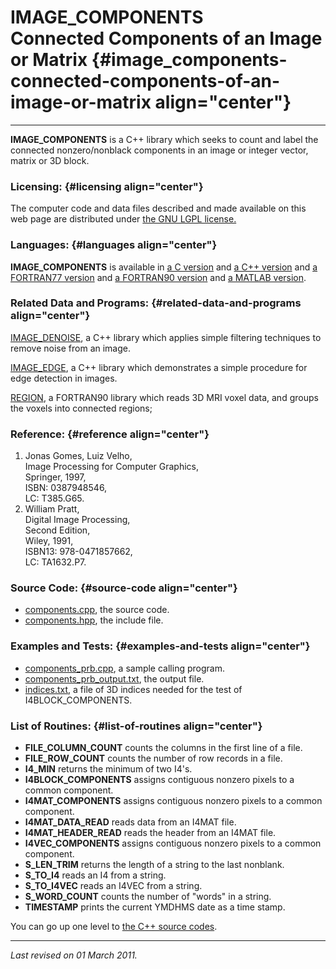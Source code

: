 IMAGE\_COMPONENTS\
Connected Components of an Image or Matrix {#image_components-connected-components-of-an-image-or-matrix align="center"}
==========================================

------------------------------------------------------------------------

**IMAGE\_COMPONENTS** is a C++ library which seeks to count and label
the connected nonzero/nonblack components in an image or integer vector,
matrix or 3D block.

### Licensing: {#licensing align="center"}

The computer code and data files described and made available on this
web page are distributed under [the GNU LGPL
license.](../../txt/gnu_lgpl.txt)

### Languages: {#languages align="center"}

**IMAGE\_COMPONENTS** is available in [a C
version](../../c_src/image_components/image_components.md) and [a C++
version](../../master/image_components/image_components.md) and [a
FORTRAN77 version](../../f77_src/image_components/image_components.md)
and [a FORTRAN90
version](../../f_src/image_components/image_components.md) and [a
MATLAB version](../../m_src/image_components/image_components.md).

### Related Data and Programs: {#related-data-and-programs align="center"}

[IMAGE\_DENOISE](../../master/image_denoise/image_denoise.md), a C++
library which applies simple filtering techniques to remove noise from
an image.

[IMAGE\_EDGE](../../master/image_edge/image_edge.md), a C++ library
which demonstrates a simple procedure for edge detection in images.

[REGION](../../f_src/region/region.md), a FORTRAN90 library which
reads 3D MRI voxel data, and groups the voxels into connected regions;

### Reference: {#reference align="center"}

1.  Jonas Gomes, Luiz Velho,\
    Image Processing for Computer Graphics,\
    Springer, 1997,\
    ISBN: 0387948546,\
    LC: T385.G65.
2.  William Pratt,\
    Digital Image Processing,\
    Second Edition,\
    Wiley, 1991,\
    ISBN13: 978-0471857662,\
    LC: TA1632.P7.

### Source Code: {#source-code align="center"}

-   [components.cpp](components.cpp), the source code.
-   [components.hpp](components.hpp), the include file.

### Examples and Tests: {#examples-and-tests align="center"}

-   [components\_prb.cpp](components_prb.cpp), a sample calling program.
-   [components\_prb\_output.txt](components_prb_output.txt), the output
    file.
-   [indices.txt](indices.txt), a file of 3D indices needed for the test
    of I4BLOCK\_COMPONENTS.

### List of Routines: {#list-of-routines align="center"}

-   **FILE\_COLUMN\_COUNT** counts the columns in the first line of a
    file.
-   **FILE\_ROW\_COUNT** counts the number of row records in a file.
-   **I4\_MIN** returns the minimum of two I4's.
-   **I4BLOCK\_COMPONENTS** assigns contiguous nonzero pixels to a
    common component.
-   **I4MAT\_COMPONENTS** assigns contiguous nonzero pixels to a common
    component.
-   **I4MAT\_DATA\_READ** reads data from an I4MAT file.
-   **I4MAT\_HEADER\_READ** reads the header from an I4MAT file.
-   **I4VEC\_COMPONENTS** assigns contiguous nonzero pixels to a common
    component.
-   **S\_LEN\_TRIM** returns the length of a string to the last
    nonblank.
-   **S\_TO\_I4** reads an I4 from a string.
-   **S\_TO\_I4VEC** reads an I4VEC from a string.
-   **S\_WORD\_COUNT** counts the number of "words" in a string.
-   **TIMESTAMP** prints the current YMDHMS date as a time stamp.

You can go up one level to [the C++ source codes](../cpp_src.md).

------------------------------------------------------------------------

*Last revised on 01 March 2011.*
